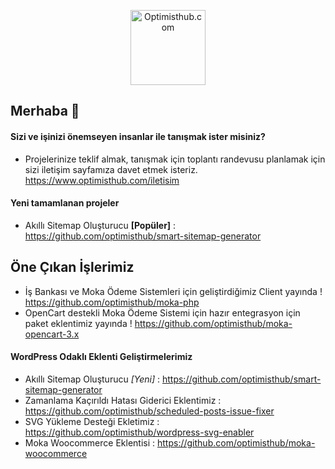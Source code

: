 <p align="center">
  <a href="https://optimisthub.com">
    <img alt="Optimisthub.com" src="https://optimisthub.com/copyright/optimisthub.svg" height="120px" style="height:120px"> 
  </a>
</p>

## Merhaba 👋

#### Sizi ve işinizi önemseyen insanlar ile tanışmak ister misiniz?

- Projelerinize teklif almak, tanışmak için toplantı randevusu planlamak için sizi iletişim sayfamıza davet etmek isteriz. https://www.optimisthub.com/iletisim

#### Yeni tamamlanan projeler 

- Akıllı Sitemap Oluşturucu **[Popüler]** : https://github.com/optimisthub/smart-sitemap-generator

## Öne Çıkan İşlerimiz

- İş Bankası ve Moka Ödeme Sistemleri için geliştirdiğimiz Client yayında ! https://github.com/optimisthub/moka-php
- OpenCart destekli Moka Ödeme Sistemi için hazır entegrasyon için paket eklentimiz yayında ! https://github.com/optimisthub/moka-opencart-3.x

#### WordPress Odaklı Eklenti Geliştirmelerimiz 

- Akıllı Sitemap Oluşturucu *[Yeni]* : https://github.com/optimisthub/smart-sitemap-generator
- Zamanlama Kaçırıldı Hatası Giderici Eklentimiz : https://github.com/optimisthub/scheduled-posts-issue-fixer
- SVG Yükleme Desteği Ekletimiz : https://github.com/optimisthub/wordpress-svg-enabler
- Moka Woocommerce Eklentisi : https://github.com/optimisthub/moka-woocommerce
